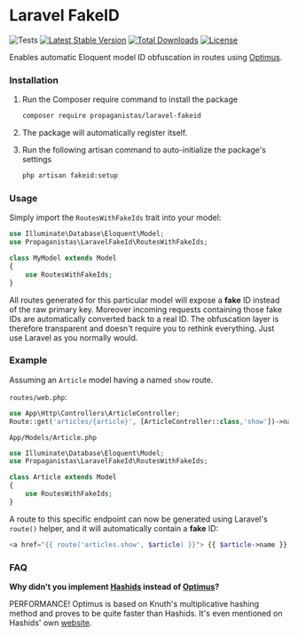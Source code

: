 # Laravel FakeID

![Tests](https://github.com/Propaganistas/Laravel-FakeId/workflows/Tests/badge.svg?branch=master)
[![Latest Stable Version](https://poser.pugx.org/propaganistas/laravel-fakeid/v/stable)](https://packagist.org/packages/propaganistas/laravel-fakeid)
[![Total Downloads](https://poser.pugx.org/propaganistas/laravel-fakeid/downloads)](https://packagist.org/packages/propaganistas/laravel-fakeid)
[![License](https://poser.pugx.org/propaganistas/laravel-fakeid/license)](https://packagist.org/packages/propaganistas/laravel-fakeid)

Enables automatic Eloquent model ID obfuscation in routes using [Optimus](https://github.com/jenssegers/optimus).

### Installation

1. Run the Composer require command to install the package

    ```bash
    composer require propaganistas/laravel-fakeid
    ```

2. The package will automatically register itself.

3. Run the following artisan command to auto-initialize the package's settings
    
    ```bash
    php artisan fakeid:setup
    ```

### Usage

Simply import the `RoutesWithFakeIds` trait into your model:

```php
use Illuminate\Database\Eloquent\Model;
use Propaganistas\LaravelFakeId\RoutesWithFakeIds;

class MyModel extends Model
{
    use RoutesWithFakeIds;
}
```

All routes generated for this particular model will expose a **fake** ID instead of the raw primary key. Moreover incoming requests containing those fake IDs are automatically converted back to a real ID. The obfuscation layer is therefore transparent and doesn't require you to rethink everything. Just use Laravel as you normally would.

### Example ###
Assuming an `Article` model having a named `show` route.

`routes/web.php`:

```php
use App\Http\Controllers\ArticleController;
Route::get('articles/{article}', [ArticleController::class,'show'])->name('articles.show');
```

`App/Models/Article.php`

```php
use Illuminate\Database\Eloquent\Model;
use Propaganistas\LaravelFakeId\RoutesWithFakeIds;

class Article extends Model
{
    use RoutesWithFakeIds;
}
```

A route to this specific endpoint can now be generated using Laravel's `route()` helper, and it will automatically contain a **fake** ID:


```php
<a href="{{ route('articles.show', $article) }}"> {{ $article->name }} </a>
```


### FAQ

**Why didn't you implement [Hashids](https://github.com/vinkla/hashids) instead of [Optimus](https://github.com/jenssegers/optimus)?**

PERFORMANCE!
Optimus is based on Knuth's multiplicative hashing method and proves to be quite faster than Hashids. It's even mentioned on Hashids' own [website](http://hashids.org/#alternatives).
